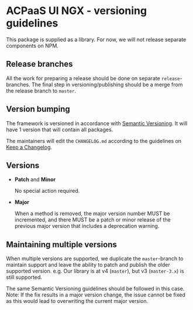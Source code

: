 # ACPaaS UI NGX - versioning guidelines

This package is supplied as a library.
For now, we will not release separate components on NPM.

## Release branches

All the work for preparing a release should be done on separate `release`-branches. The final step in versioning/publishing should be a merge from the release branch to `master`.

## Version bumping

The framework is versioned in accordance with [Semantic Versioning](https://semver.org/).
It will have 1 version that will contain all packages.

The maintainers will edit the `CHANGELOG.md` according to the guidelines on [Keep a Changelog](https://keepachangelog.com/).

## Versions

* **Patch** and **Minor**

  No special action required.

* **Major**

  When a method is removed, the major version number MUST be incremented, and there MUST be a patch or minor release of the previous major version that includes a deprecation warning.

## Maintaining multiple versions

When multiple versions are supported, we duplicate the `master`-branch to maintain support and leave the ability to patch and publish the older supported version.
e.g. Our library is at v4 (`master`), but v3 (`master-3.x`) is still supported.

The same Semantic Versioning guidelines should be followed in this case. Note: If the fix results in a major version change, the issue cannot be fixed as this would lead to overwriting the current major version.
